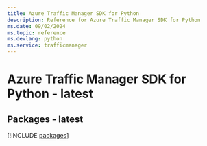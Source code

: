 ```yaml
---
title: Azure Traffic Manager SDK for Python
description: Reference for Azure Traffic Manager SDK for Python
ms.date: 09/02/2024
ms.topic: reference
ms.devlang: python
ms.service: trafficmanager
---
```

# Azure Traffic Manager SDK for Python - latest
## Packages - latest
[!INCLUDE [packages](traffic-manager-index.md)]